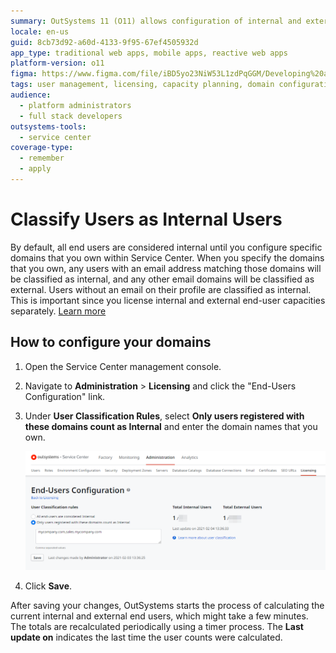 ```yaml
---
summary: OutSystems 11 (O11) allows configuration of internal and external user classifications based on owned email domains within the Service Center.
locale: en-us
guid: 8cb73d92-a60d-4133-9f95-67ef4505932d
app_type: traditional web apps, mobile apps, reactive web apps
platform-version: o11
figma: https://www.figma.com/file/iBD5yo23NiW53L1zdPqGGM/Developing%20an%20Application?node-id=280:47
tags: user management, licensing, capacity planning, domain configuration, end-user classification
audience:
  - platform administrators
  - full stack developers
outsystems-tools:
  - service center
coverage-type:
  - remember
  - apply
---
```


# Classify Users as Internal Users

By default, all end users are considered internal until you configure specific domains that you own within Service Center. When you specify the domains that you own, any users with an email address matching those domains will be classified as internal, and any other email domains will be classified as external. Users without an email on their profile are classified as internal. This is important since you license internal and external end-user capacities separately. [Learn more](https://www.outsystems.com/tk/redirect?g=907b0fd3-bc46-4391-aae2-673296d795d9)

## How to configure your domains

1. Open the Service Center management console.

1. Navigate to **Administration** > **Licensing** and click the "End-Users Configuration" link.

1. Under **User Classification Rules**, select **Only users registered with these domains count as Internal** and enter the domain names that you own.

    ![Screenshot of Service Center showing the User Classification Rules section where domains are configured to classify internal users](images/sc-user-classification-rules.png "Service Center User Classification Rules Configuration")

1. Click **Save**.

After saving your changes, OutSystems starts the process of calculating the current internal and external end users, which might take a few minutes. The totals are recalculated periodically using a timer process. The **Last update on** indicates the last time the user counts were calculated.
